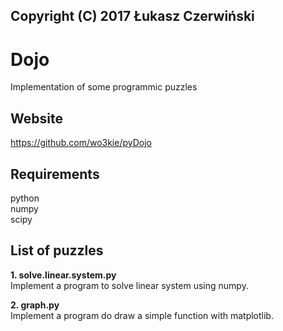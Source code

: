 ## Copyright (C) 2017 Łukasz Czerwiński

# Dojo  
Implementation of some programmic puzzles  

## Website  
https://github.com/wo3kie/pyDojo

## Requirements  
python  
numpy  
scipy  

## List of puzzles  

**1. solve.linear.system.py**  
Implement a program to solve linear system using numpy.  
  
**2. graph.py**  
Implement a program do draw a simple function with matplotlib.  
  

